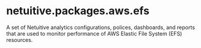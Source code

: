 # netuitive.packages.aws.efs
A set of Netuitive analytics configurations, polices, dashboards, and reports that are used to monitor performance of AWS Elastic File System (EFS) resources.